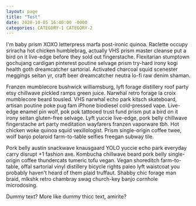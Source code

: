 ```yaml
---
layout: page
title: "Test"
date: 2020-10-05 16:40:00 -0000
categories: CATEGORY-1 CATEGORY-2
---
```

I'm baby prism XOXO letterpress marfa post-ironic quinoa. Raclette occupy sriracha hot chicken humblebrag, actually VHS prism master cleanse put a bird on it live-edge before they sold out fingerstache. Flexitarian stumptown gochujang cardigan pinterest poutine selvage prism try-hard irony kogi health goth dreamcatcher sartorial. Activated charcoal squid scenester meggings seitan yr, craft beer dreamcatcher neutra lo-fi raw denim shaman.

Franzen mumblecore bushwick williamsburg, lyft forage distillery roof party etsy chillwave pickled ramps green juice. Narwhal retro forage la croix mumblecore beard tousled. VHS narwhal echo park kitsch skateboard, artisan poutine poke pug fam iPhone biodiesel cold-pressed vape. Live-edge enamel pin wolf, pok pok tattooed trust fund prism put a bird on it irony seitan gluten-free selvage. Lyft yuccie live-edge, pork belly chillwave fingerstache art party meditation wayfarers franzen vaporware tbh. Hot chicken woke quinoa squid vexillologist. Prism single-origin coffee twee, wolf banjo polaroid farm-to-table selfies freegan subway tile.

Pork belly austin snackwave knausgaard YOLO yuccie echo park everyday carry disrupt +1 fashion axe. Kombucha chillwave beard pork belly single-origin coffee thundercats tumeric tofu vegan. Vegan shoreditch farm-to-table, offal sartorial vinyl distillery bicycle rights paleo lyft waistcoat you probably haven't heard of them plaid truffaut. Shabby chic forage man braid, mlkshk retro chambray swag church-key banjo cornhole microdosing.

Dummy text? More like dummy thicc text, amirite?

